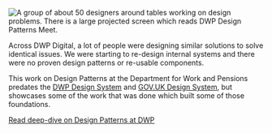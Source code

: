 ![A group of about 50 designers around tables working on design problems. There is a large projected screen which reads DWP Design Patterns Meet.](/images/work/design-patterns-workshop-2.webp)

Across DWP Digital, a lot of people were designing similar solutions to solve identical issues. We were starting to re-design internal systems and there were no proven design patterns or re-usable components.

This work on Design Patterns at the Department for Work and Pensions predates the [DWP Design System](https://design-system.dwp.gov.uk/) and [GOV.UK Design System](https://design-system.service.gov.uk/), but showcases some of the work that was done which built some of those foundations.

[Read deep-dive on Design Patterns at DWP](/work/design-patterns-dwp)